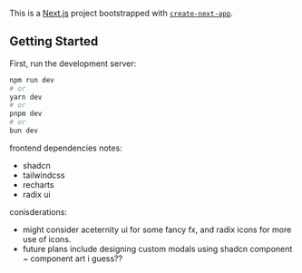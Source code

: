 This is a [Next.js](https://nextjs.org/) project bootstrapped with [`create-next-app`](https://github.com/vercel/next.js/tree/canary/packages/create-next-app).

## Getting Started

First, run the development server:

```bash
npm run dev
# or
yarn dev
# or
pnpm dev
# or
bun dev
```

frontend dependencies notes:
- shadcn
- tailwindcss
- recharts
- radix ui

conisderations:
- might consider aceternity ui for some fancy fx, and radix icons for more use of icons.
- future plans include designing custom modals using shadcn component ~ component art i guess?? 